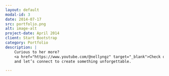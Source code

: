 ```yaml
---
layout: default
modal-id: 3
date: 2014-07-17
src: portfolio.png
alt: image-alt
project-date: April 2014
client: Start Bootstrap
category: Portfolio
description: |
    Curious to her more?  
    <a href="https://www.youtube.com/@nellyngz" target="_blank">Check out my work on YouTube</a>  
    and let’s connect to create something unforgettable.

---
```


